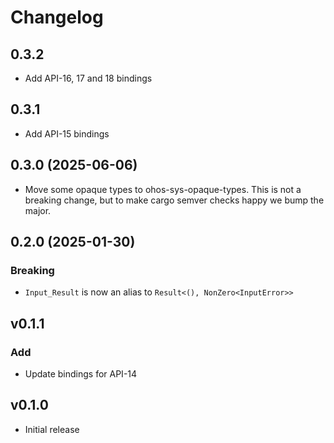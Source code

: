 # Changelog

## 0.3.2

- Add API-16, 17 and 18 bindings

## 0.3.1

- Add API-15 bindings

## 0.3.0 (2025-06-06)

- Move some opaque types to ohos-sys-opaque-types. This is not a breaking change, but 
  to make cargo semver checks happy we bump the major.

## 0.2.0 (2025-01-30)

### Breaking

- `Input_Result` is now an alias to `Result<(), NonZero<InputError>>`

## v0.1.1

### Add

- Update bindings for API-14

## v0.1.0

- Initial release
